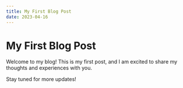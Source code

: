 ```yaml
---
title: My First Blog Post
date: 2023-04-16
---
```


# My First Blog Post

Welcome to my blog! This is my first post, and I am excited to share my thoughts and experiences with you.

Stay tuned for more updates!
